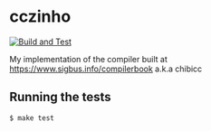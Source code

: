 # cczinho
[![Build and Test](https://github.com/fsmiamoto/cczinho/actions/workflows/build_and_test.yml/badge.svg)](https://github.com/fsmiamoto/cczinho/actions/workflows/build_and_test.yml)

My implementation of the compiler built at https://www.sigbus.info/compilerbook a.k.a chibicc

## Running the tests
```sh
$ make test
```
